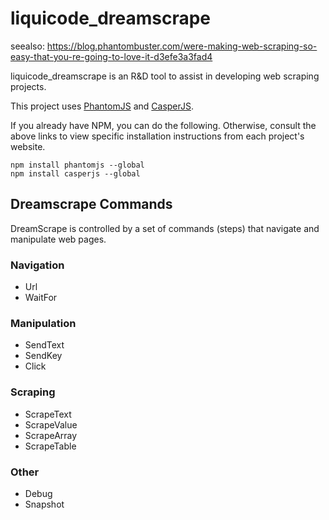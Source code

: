 
liquicode_dreamscrape
============================================================================

seealso: https://blog.phantombuster.com/were-making-web-scraping-so-easy-that-you-re-going-to-love-it-d3efe3a3fad4


liquicode_dreamscrape is an R&D tool to assist in developing web scraping projects.


This project uses [PhantomJS](http://phantomjs.org/)
and [CasperJS](http://casperjs.org/).

If you already have NPM, you can do the following.
Otherwise, consult the above links to view specific installation instructions
from each project's website.

```
npm install phantomjs --global
npm install casperjs --global
```

## Dreamscrape Commands

DreamScrape is controlled by a set of commands (steps) that navigate and manipulate web pages.


### Navigation

- Url
- WaitFor

### Manipulation

- SendText
- SendKey
- Click

### Scraping

- ScrapeText
- ScrapeValue
- ScrapeArray
- ScrapeTable

### Other

- Debug
- Snapshot


